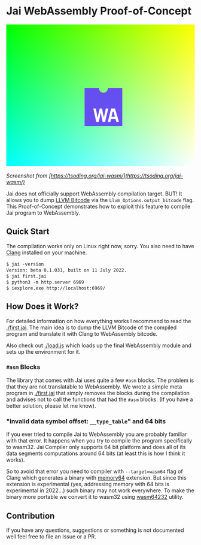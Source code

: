 # Jai WebAssembly Proof-of-Concept

[![thumbnail](./thumbnail.png)](https://tsoding.org/jai-wasm/)

*Screenshot from [https://tsoding.org/jai-wasm/](https://tsoding.org/jai-wasm/)*

Jai does not officially support WebAssembly compilation target. BUT! It allows you to dump [LLVM Bitcode](https://llvm.org/docs/BitCodeFormat.html) via the `Llvm_Options.output_bitcode` flag. This Proof-of-Concept demonstrates how to exploit this feature to compile Jai program to WebAssembly.

## Quick Start

The compilation works only on Linux right now, sorry. You also need to have [Clang](https://clang.llvm.org/) installed on your machine.

```console
$ jai -version
Version: beta 0.1.031, built on 11 July 2022.
$ jai first.jai
$ python3 -m http.server 6969
$ iexplore.exe http://localhost:6969/
```

## How Does it Work?

For detailed information on how everything works I recommend to read the [./first.jai](./first.jai). The main idea is to dump the LLVM Bitcode of the compiled program and translate it with Clang to WebAssembly bitcode.

Also check out [./load.js](./load.js) which loads up the final WebAssembly module and sets up the environment for it.

### `#asm` Blocks

The library that comes with Jai uses quite a few `#asm` blocks. The problem is that they are not translatable to WebAssembly. We wrote a simple meta program in [./first.jai](./first.jai) that simply removes the blocks during the compilation and advises not to call the functions that had the `#asm` blocks. (If you have a better solution, please let me know).

### "invalid data symbol offset: `__type_table`" and 64 bits

If you ever tried to compile Jai to WebAssembly you are probably familiar with that error. It happens when you try to compile the program specifically to wasm32. Jai Compiler only supports 64 bit platform and does all of its data segments computations around 64 bits (at least this is how I think it works). 

So to avoid that error you need to compiler with `--target=wasm64` flag of Clang which generates a binary with [memory64](https://github.com/WebAssembly/memory64) extension. But since this extension is experimental (yes, addressing memory with 64 bits is experimental in 2022...) such binary may not work everywhere. To make the binary more portable we convert it to wasm32 using [wasm64232](https://github.com/tsoding/wabt-wasm64232) utility.

## Contribution

If you have any questions, suggestions or something is not documented well feel free to file an Issue or a PR.
